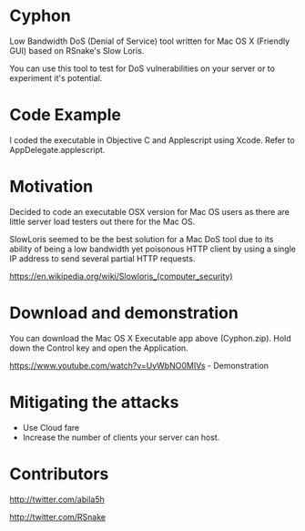 # Cyphon

Low Bandwidth DoS (Denial of Service) tool written for Mac OS X (Friendly GUI) based on RSnake's Slow Loris.

You can use this tool to test for DoS vulnerabilities on your server or to experiment it's potential. 



# Code Example

I coded the executable in Objective C and Applescript using Xcode. Refer to AppDelegate.applescript.

# Motivation

Decided to code an executable OSX version for Mac OS users as there are little server load testers out there for the Mac OS.

SlowLoris seemed to be the best solution for a Mac DoS tool due to its ability of being a low bandwidth yet poisonous HTTP client by using a single IP address to send several partial HTTP requests.

https://en.wikipedia.org/wiki/Slowloris_(computer_security)

# Download and demonstration

You can download the Mac OS X Executable app above (Cyphon.zip). Hold down the Control key and open the Application.

https://www.youtube.com/watch?v=UyWbNO0MIVs - Demonstration


# Mitigating the attacks 

- Use Cloud fare
- Increase the number of clients your server can host.

# Contributors 
http://twitter.com/abila5h

http://twitter.com/RSnake
